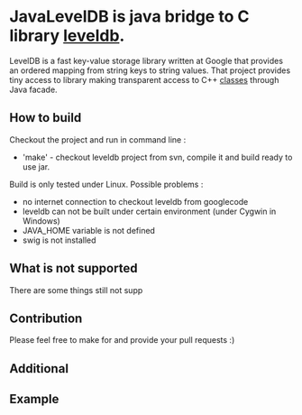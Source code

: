 JavaLevelDB is java bridge to C library [leveldb](http://code.google.com/p/leveldb/).
========
LevelDB is a fast key-value storage library written at Google that provides an ordered mapping from string keys to string values.
That project provides tiny access to library making transparent access to C++ [classes](http://code.google.com/p/leveldb/source/browse/#svn%2Ftrunk%2Finclude%2Fleveldb) through Java facade.

How to build
--------------------
Checkout the project and run in command line : 
* 'make' - checkout leveldb project from svn, compile it and build ready to use jar.

Build is only tested under Linux. 
Possible problems : 
* no internet connection to checkout leveldb from googlecode
* leveldb can not be built under certain environment (under Cygwin in Windows)
* JAVA_HOME variable is not defined
* swig is not installed

What is not supported
--------------------
There are some things still not supp

Contribution
--------------------
Please feel free to make for and provide your pull requests :)


Additional
--------------------



Example
-----------